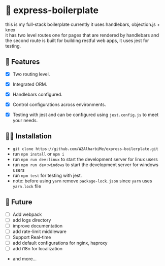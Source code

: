 # 💎 express-boilerplate
this is my full-stack boilerplate currently it uses handlebars, objection.js + knex <br>it has two level routes one for pages that are rendered by handlebars and the second route is built for building restful web apps, it uses jest for testing.

## 🌟 Features
- [x] Two routing level.
- [x] Integrated ORM.
- [x] Handlebars configured.
- [x] Control configurations across environments.
- [x] Testing with jest and can be configured using `jest.config.js` to meet your needs.


## 🐱‍🏍 Installation

- `git clone https://github.com/W2AlharbiMe/express-boilerplate.git`
- run `npm install` or `npm i`
- run `npm run dev:linux` to start the development server for linux users
- run `npm run dev:windows` to start the development server for windows users
- run `npm test` for testing with jest.
- note: before using `yarn` remove `package-lock.json` since `yarn` uses `yarn.lock` file

## 🔮 Future 
- [ ] Add webpack
- [ ] add logs directory
- [ ] improve documentation
- [ ] add rate-limit middleware
- [ ] Support Real-time
- [ ] add default configurations for nginx, haproxy
- [ ] add i18n for localization
- and more...
